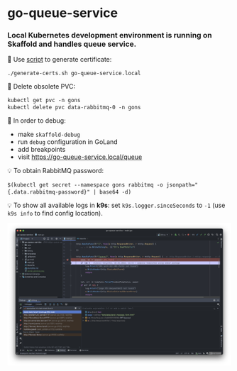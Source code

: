 # go-queue-service

### Local Kubernetes development environment is running on Skaffold and handles queue service.

📌 Use [script](.ops/scripts/generate-certs.sh) to generate certificate:
```
./generate-certs.sh go-queue-service.local
```

📌 Delete obsolete PVC:
```
kubectl get pvc -n gons
kubectl delete pvc data-rabbitmq-0 -n gons
```

📌 In order to debug:
- make `skaffold-debug`
- run `debug` configuration in GoLand
- add breakpoints
- visit https://go-queue-service.local/queue

💡 To obtain RabbitMQ password:
```
$(kubectl get secret --namespace gons rabbitmq -o jsonpath="{.data.rabbitmq-password}" | base64 -d)
```

💡 To show all available logs in **k9s**: set `k9s.logger.sinceSeconds` to `-1` (use `k9s info` to find config location).

![Debugging an application via Skaffold and Delve](social_preview.png)
